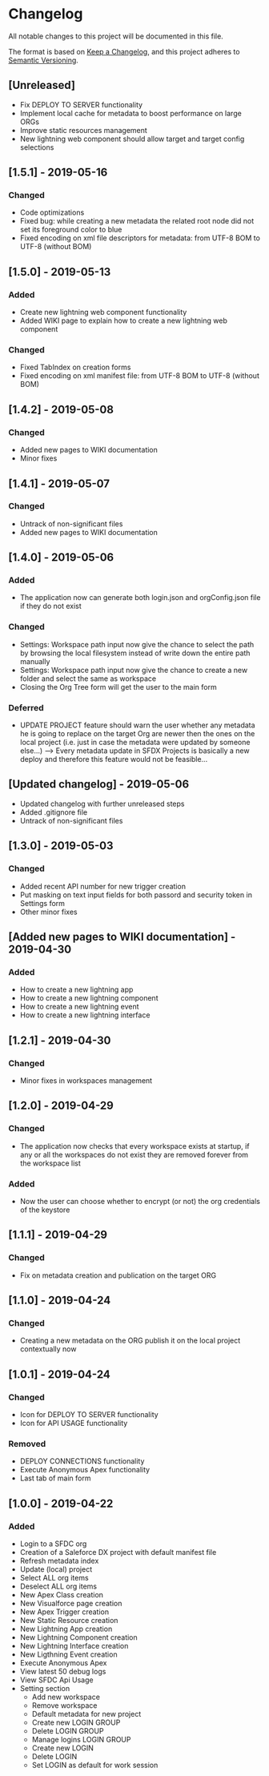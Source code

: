 # Changelog
All notable changes to this project will be documented in this file.

The format is based on [Keep a Changelog](https://keepachangelog.com/en/1.0.0/),
and this project adheres to [Semantic Versioning](https://semver.org/spec/v2.0.0.html).

## [Unreleased]
- Fix DEPLOY TO SERVER functionality
- Implement local cache for metadata to boost performance on large ORGs
- Improve static resources management
- New lightning web component should allow target and target config selections

## [1.5.1] - 2019-05-16
### Changed
- Code optimizations
- Fixed bug: while creating a new metadata the related root node did not set its foreground color to blue
- Fixed encoding on xml file descriptors for metadata: from UTF-8 BOM to UTF-8 (without BOM)

## [1.5.0] - 2019-05-13
### Added
- Create new lightning web component functionality
- Added WIKI page to explain how to create a new lightning web component

### Changed
- Fixed TabIndex on creation forms
- Fixed encoding on xml manifest file: from UTF-8 BOM to UTF-8 (without BOM)

## [1.4.2] - 2019-05-08
### Changed
- Added new pages to WIKI documentation
- Minor fixes

## [1.4.1] - 2019-05-07
### Changed
- Untrack of non-significant files
- Added new pages to WIKI documentation

## [1.4.0] - 2019-05-06
### Added
- The application now can generate both login.json and orgConfig.json file if they do not exist

### Changed
- Settings: Workspace path input now give the chance to select the path by browsing the local filesystem instead of write down the entire path manually
- Settings: Workspace path input now give the chance to create a new folder and select the same as workspace
- Closing the Org Tree form will get the user to the main form

### Deferred
- UPDATE PROJECT feature should warn the user whether any metadata he is going to replace on the target Org are newer then the ones on the local project (i.e. just in case the metadata were updated by someone else...) --> Every metadata update in SFDX Projects is basically a new deploy and therefore this feature would not be feasible...

## [Updated changelog] - 2019-05-06
- Updated changelog with further unreleased steps
- Added .gitignore file
- Untrack of non-significant files

## [1.3.0] - 2019-05-03
### Changed
- Added recent API number for new trigger creation
- Put masking on text input fields for both passord and security token in Settings form
- Other minor fixes

## [Added new pages to WIKI documentation] - 2019-04-30
### Added
- How to create a new lightning app
- How to create a new lightning component
- How to create a new lightning event
- How to create a new lightning interface

## [1.2.1] - 2019-04-30
### Changed
- Minor fixes in workspaces management

## [1.2.0] - 2019-04-29
### Changed
- The application now checks that every workspace exists at startup, if any or all the workspaces do not exist they are removed forever from the workspace list

### Added
- Now the user can choose whether to encrypt (or not) the org credentials of the keystore

## [1.1.1] - 2019-04-29
### Changed
- Fix on metadata creation and publication on the target ORG


## [1.1.0] - 2019-04-24
### Changed
- Creating a new metadata on the ORG  publish it on the local project contextually now

## [1.0.1] - 2019-04-24
### Changed
- Icon for DEPLOY TO SERVER functionality
- Icon for API USAGE functionality

### Removed
- DEPLOY CONNECTIONS functionality
- Execute Anonymous Apex functionality
- Last tab of main form

## [1.0.0] - 2019-04-22
### Added
- Login to a SFDC org
- Creation of a Saleforce DX project with default manifest file
- Refresh metadata index
- Update (local) project
- Select ALL org items
- Deselect ALL org items
- New Apex Class creation
- New Visualforce page creation
- New Apex Trigger creation
- New Static Resource creation
- New Lightning App creation
- New Lightning Component creation
- New Lightning Interface creation
- New Ligthning Event creation
- Execute Anonymous Apex
- View latest 50 debug logs
- View SFDC Api Usage
- Setting section
	- Add new workspace
	- Remove workspace
	- Default metadata for new project
	- Create new LOGIN GROUP
	- Delete LOGIN GROUP
	- Manage logins LOGIN GROUP
	- Create new LOGIN
	- Delete LOGIN
	- Set LOGIN as default for work session
	
